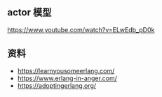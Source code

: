 ## actor 模型

https://www.youtube.com/watch?v=ELwEdb_pD0k


## 资料

- https://learnyousomeerlang.com/
- https://www.erlang-in-anger.com/
- https://adoptingerlang.org/
